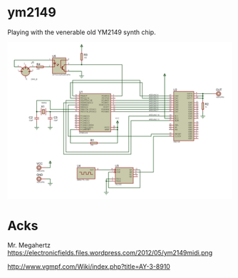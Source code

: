 # ym2149
Playing with the venerable old YM2149 synth chip.

![schematic](schematics/ym2149midi.png)

# Acks
Mr. Megahertz
https://electronicfields.files.wordpress.com/2012/05/ym2149midi.png

http://www.vgmpf.com/Wiki/index.php?title=AY-3-8910


